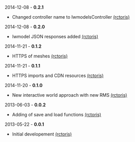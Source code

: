 2014-12-08 - **0.2.1**
 * Changed controller name to IwmodelsController [(rctoris)](https://github.com/rctoris/)
 
 2014-12-08 - **0.2.0**
  * Iwmodel JSON responses added [(rctoris)](https://github.com/rctoris/)
 
2014-11-21 - **0.1.2**
 * HTTPS of meshes [(rctoris)](https://github.com/rctoris/)

2014-11-21 - **0.1.1**
 * HTTPS imports and CDN resources [(rctoris)](https://github.com/rctoris/)

2014-11-20 - **0.1.0**
 * New interactive world approach with new RMS [(rctoris)](https://github.com/rctoris/)

2013-06-03 - **0.0.2**
 * Adding of save and load functions [(rctoris)](https://github.com/rctoris/)

2013-05-22 - **0.0.1**
 * Initial developement [(rctoris)](https://github.com/rctoris/)

